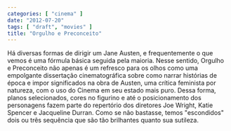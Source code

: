 ```yaml
---
categories: [ "cinema" ]
date: "2012-07-20"
tags: [ "draft", "movies" ]
title: "Orgulho e Preconceito"
---
```

Há diversas formas de dirigir um Jane Austen, e frequentemente o que
vemos é uma fórmula básica seguida pela maioria. Nesse sentido,
Orgulho e Preconceito não apenas é um refresco para os olhos como uma
empolgante dissertação cinematográfica sobre como narrar histórias
de época e impor significados na obra de Austen, uma crítica feminista
por natureza, com o uso do Cinema em seu estado mais puro. Dessa forma,
planos selecionados, cores no figurino e até o posicionamento dos
personagens fazem parte do repertório dos diretores Joe Wright, Katie
Spencer e Jacqueline Durran. Como se não bastasse, temos "escondidos"
dois ou três sequência que são tão brilhantes quanto sua sutileza.
